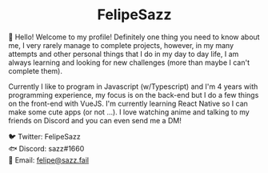<h1 align="center">
  FelipeSazz
</h1>

👋 Hello! Welcome to my profile! Definitely one thing you need to know about me, I very rarely manage to complete projects, however, in my many attempts and other personal things that I do in my day to day life, I am always learning and looking for new challenges (more than maybe I can't complete them).

Currently I like to program in Javascript (w/Typescript) and I'm 4 years with programming experience, my focus is on the back-end but I do a few things on the front-end with VueJS. I'm currently learning React Native so I can make some cute apps (or not ...). I love watching anime and talking to my friends on Discord and you can even send me a DM!

🐦 Twitter: FelipeSazz
<br>
🐟 Discord: sazz#1660
<br>
📩 Email: felipe@sazz.fail
